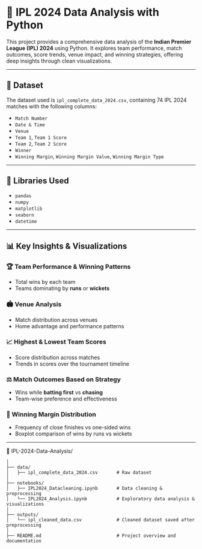 # 🏏 IPL 2024 Data Analysis with Python

This project provides a comprehensive data analysis of the **Indian Premier League (IPL) 2024** using Python. It explores team performance, match outcomes, score trends, venue impact, and winning strategies, offering deep insights through clean visualizations.

---

## 📁 Dataset
The dataset used is `ipl_complete_data_2024.csv`, containing 74 IPL 2024 matches with the following columns:

- `Match Number`
- `Date & Time`
- `Venue`
- `Team 1`, `Team 1 Score`
- `Team 2`, `Team 2 Score`
- `Winner`
- `Winning Margin`, `Winning Margin Value`, `Winning Margin Type`

---

## 🧰 Libraries Used
- `pandas`
- `numpy`
- `matplotlib`
- `seaborn`
- `datetime`

---

## 📊 Key Insights & Visualizations

### 🏆 Team Performance & Winning Patterns
- Total wins by each team
- Teams dominating by **runs** or **wickets**

### 🏟️ Venue Analysis
- Match distribution across venues
- Home advantage and performance patterns

### 📈 Highest & Lowest Team Scores
- Score distribution across matches
- Trends in scores over the tournament timeline

### ⚖️ Match Outcomes Based on Strategy
- Wins while **batting first** vs **chasing**
- Team-wise preference and effectiveness

### 📏 Winning Margin Distribution
- Frequency of close finishes vs one-sided wins
- Boxplot comparison of wins by runs vs wickets

---

📂 IPL-2024-Data-Analysis/
```
│
├── data/
│   ├── ipl_complete_data_2024.csv       # Raw dataset
│
├── notebooks/
│   ├── IPL2024_Datacleaning.ipynb       # Data cleaning & preprocessing
│   └── IPL2024_Analysis.ipynb           # Exploratory data analysis & visualizations
│
├── outputs/
│   └── ipl_cleaned_data.csv             # Cleaned dataset saved after preprocessing
│
├── README.md                            # Project overview and documentation
```
